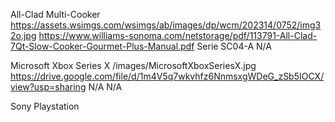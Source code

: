 All-Clad Multi-Cooker
https://assets.wsimgs.com/wsimgs/ab/images/dp/wcm/202314/0752/img32o.jpg
https://www.williams-sonoma.com/netstorage/pdf/113791-All-Clad-7Qt-Slow-Cooker-Gourmet-Plus-Manual.pdf
Serie SC04-A
N/A

Microsoft Xbox Series X
/images/MicrosoftXboxSeriesX.jpg
https://drive.google.com/file/d/1m4V5q7wkvhfz6NnmsxgWDeG_zSb5IOCX/view?usp=sharing
N/A
N/A

Sony Playstation